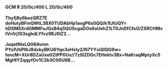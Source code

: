 #### GCM R 20/0c/400 L 20/0c/400
**Thyfj8y6bozQRZ7E**<br/>**doHutyBFmQWtL3BX0TUDAbHp1avgP6s0QQ/k1fJtUQY=**<br/>**hDSMSXrdGMMFuJQxB4q5QUScgaDOs6oUehZ1LT0JnDfCfsO/ZSRCHMvtVn1rj103sghdLYfvz9RJ0lZ2...**<br/><br/>
**JuqetNixLQ06Avmn**<br/>**PYsfUtiPl6J8dxkyBKU6Yqn3oHxIy2/N7YYxiQIQG9w=**<br/>**hmcM+XUr8DZaUxe0ZtPP0Uv//TzSIZDGc7EHeklv3Bx+NaKraqMptyXc5MgHlYZqqyfOv1C3b3C00U6B...**